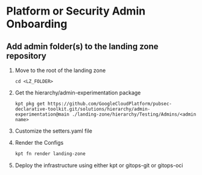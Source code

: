 # Platform or Security Admin Onboarding

## Add admin folder(s) to the landing zone repository

1. Move to the root of the landing zone
    ```
    cd <LZ_FOLDER>
    ```
1. Get the hierarchy/admin-experimentation package
    ```
    kpt pkg get https://github.com/GoogleCloudPlatform/pubsec-declarative-toolkit.git/solutions/hierarchy/admin-experimentation@main ./landing-zone/hierarchy/Testing/Admins/<admin name>
    ```
1. Customize the setters.yaml file

1. Render the Configs
    ```bash
    kpt fn render landing-zone
    ``` 
1. Deploy the infrastructure using either kpt or gitops-git or gitops-oci